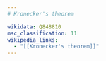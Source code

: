 ```yaml
---
# Kronecker's theorem

wikidata: Q848810
msc_classification: 11
wikipedia_links:
  - "[[Kronecker's theorem]]"
---
```

